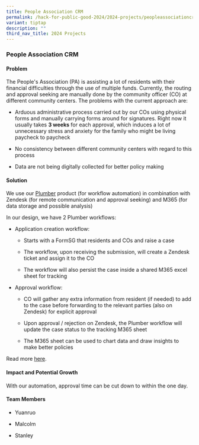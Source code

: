 ```yaml
---
title: People Association CRM
permalink: /hack-for-public-good-2024/2024-projects/peopleassociationcrm/
variant: tiptap
description: ""
third_nav_title: 2024 Projects
---
```

<h3>People Association CRM</h3>
<h4>Problem</h4>
<p>The People's Association (PA) is assisting a lot of residents with their
financial difficulties through the use of multiple funds. Currently, the
routing and approval seeking are manually done by the community officer
(CO) at different community centers. The problems with the current approach
are:</p>
<ul>
<li>
<p>Arduous administrative process carried out by our COs using physical forms
and manually carrying forms around for signatures. Right now it usually
takes <strong>3 weeks</strong> for each approval, which induces a lot of
unnecessary stress and anxiety for the family who might be living paycheck
to paycheck</p>
</li>
<li>
<p>No consistency between different community centers with regard to this
process</p>
</li>
<li>
<p>Data are not being digitally collected for better policy making</p>
</li>
</ul>
<h4>Solution</h4>
<p>We use our <a href="https://plumber.gov.sg" rel="noopener noreferrer nofollow" target="_blank">Plumber</a> product
(for workflow automation) in combination with Zendesk (for remote communication
and approval seeking) and M365 (for data storage and possible analysis)</p>
<p>In our design, we have 2 Plumber workflows:</p>
<ul>
<li>
<p>Application creation workflow:</p>
<ul>
<li>
<p>Starts with a FormSG that residents and COs and raise a case</p>
</li>
<li>
<p>The workflow, upon receiving the submission, will create a Zendesk ticket
and assign it to the CO</p>
</li>
<li>
<p>The workflow will also persist the case inside a shared M365 excel sheet
for tracking</p>
</li>
</ul>
</li>
<li>
<p>Approval workflow:</p>
<ul>
<li>
<p>CO will gather any extra information from resident (if needed) to add
to the case before forwarding to the relevant parties (also on Zendesk)
for explicit approval</p>
</li>
<li>
<p>Upon approval / rejection on Zendesk, the Plumber workflow will update
the case status to the tracking M365 sheet</p>
</li>
<li>
<p>The M365 sheet can be used to chart data and draw insights to make better
policies</p>
</li>
</ul>
</li>
</ul>
<p>Read more <a href="https://docs.google.com/presentation/d/1T5Crw7liZkdnR6Oa7U9365BV-I-66pstFv9g5xQz-zc/edit#slide=id.p" rel="noopener noreferrer nofollow" target="_blank">here</a>.</p>
<h4>Impact and Potential Growth</h4>
<p>With our automation, approval time can be cut down to within the one day.</p>
<h4>Team Members</h4>
<ul data-tight="true" class="tight">
<li>
<p>Yuanruo</p>
</li>
<li>
<p>Malcolm</p>
</li>
<li>
<p>Stanley</p>
</li>
</ul>
<p></p>
